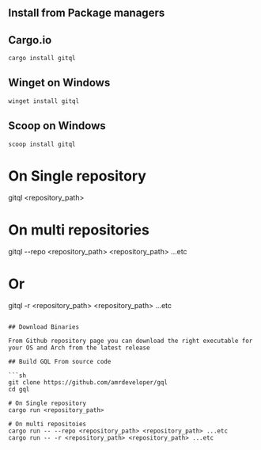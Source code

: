## Install from Package managers

## Cargo.io

```sh
cargo install gitql
```

## Winget on Windows

```sh
winget install gitql
```

## Scoop on Windows

```sh
scoop install gitql
```

# On Single repository
gitql <repository_path>

# On multi repositories
gitql --repo <repository_path> <repository_path> ...etc

# Or
gitql -r <repository_path> <repository_path> ...etc
```

## Download Binaries

From Github repository page you can download the right executable for your OS and Arch from the latest release

## Build GQL From source code

```sh
git clone https://github.com/amrdeveloper/gql
cd gql

# On Single repository
cargo run <repository_path>

# On multi repositoies
cargo run -- --repo <repository_path> <repository_path> ...etc
cargo run -- -r <repository_path> <repository_path> ...etc
```
